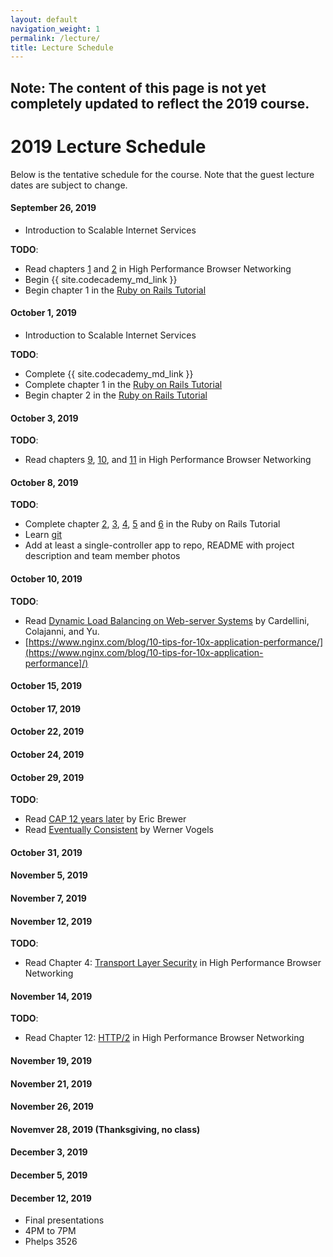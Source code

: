 ```yaml
---
layout: default
navigation_weight: 1
permalink: /lecture/
title: Lecture Schedule
---
```


## Note: The content of this page is not yet completely updated to reflect the 2019 course.

# 2019 Lecture Schedule

Below is the tentative schedule for the course. Note that the guest
lecture dates are subject to change.

#### September 26, 2019

- Introduction to Scalable Internet Services

**TODO**:

- Read chapters [1](https://hpbn.co/primer-on-latency-and-bandwidth/) and
  [2](https://hpbn.co/building-blocks-of-tcp/) in High Performance Browser
  Networking
- Begin {{ site.codecademy_md_link }}
- Begin chapter 1 in the
  [Ruby on Rails Tutorial](https://www.railstutorial.org/book/beginning)

#### October 1, 2019

- Introduction to Scalable Internet Services

**TODO**:

- Complete {{ site.codecademy_md_link }}
- Complete chapter 1 in the
  [Ruby on Rails Tutorial](https://www.railstutorial.org/book/beginning)
- Begin chapter 2 in the
  [Ruby on Rails Tutorial](https://www.railstutorial.org/book/toy_app)

#### October 3, 2019

**TODO**:

- Read chapters [9](https://hpbn.co/brief-history-of-http/),
  [10](https://hpbn.co/primer-on-web-performance/), and
  [11](https://hpbn.co/http1x/) in High Performance Browser
  Networking

#### October 8, 2019

**TODO**:

- Complete chapter [2](https://www.railstutorial.org/book/toy_app),
  [3](https://www.railstutorial.org/book/static_pages),
  [4](https://www.railstutorial.org/book/rails_flavored_ruby),
  [5](https://www.railstutorial.org/book/filling_in_the_layout) and
  [6](https://www.railstutorial.org/book/modeling_users) in the Ruby on Rails
  Tutorial
- Learn [git](http://rogerdudler.github.io/git-guide/)
- Add at least a single-controller app to repo, README with project description
  and team member photos

#### October 10, 2019

**TODO**:

- Read
  [Dynamic Load Balancing on Web-server Systems](http://www.ics.uci.edu/~cs230/reading/DLB.pdf)
  by Cardellini, Colajanni, and Yu.
- [https://www.nginx.com/blog/10-tips-for-10x-application-performance/](https://www.nginx.com/blog/10-tips-for-10x-application-performance]/)

#### October 15, 2019

#### October 17, 2019

#### October 22, 2019

#### October 24, 2019

#### October 29, 2019

**TODO**:

- Read
  [CAP 12 years later](http://www.realtechsupport.org/UB/NP/Numeracy_CAP%2B12Years_2012.pdf)
  by Eric Brewer
- Read
  [Eventually Consistent](http://www.scalableinternetservices.com/slides/vogels.pdf)
  by Werner Vogels

#### October 31, 2019

#### November 5, 2019

#### November 7, 2019

#### November 12, 2019

**TODO**:

- Read Chapter 4:
  [Transport Layer Security](https://hpbn.co/transport-layer-security-tls/) in
  High Performance Browser Networking

#### November 14, 2019

**TODO**:

- Read Chapter 12: [HTTP/2](https://hpbn.co/http2/) in High Performance Browser
  Networking

#### November 19, 2019

#### November 21, 2019

#### November 26, 2019

#### Novemver 28, 2019 (Thanksgiving, no class)

#### December 3, 2019

#### December 5, 2019

#### December 12, 2019

- Final presentations
- 4PM to 7PM
- Phelps 3526
